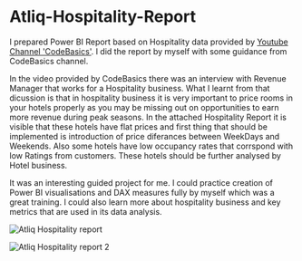 # Atliq-Hospitality-Report
I prepared Power BI Report based on Hospitality data provided by [Youtube Channel 'CodeBasics'](https://www.youtube.com/watch?v=tT4V7zguCnc). I did the report by myself with some guidance from CodeBasics channel. 

In the video provided by CodeBasics there was an interview with Revenue Manager that works for a Hospitality business. What I learnt from that dicussion is that in hospitality business it is very important to price rooms in your hotels properly as you may be missing out on opportunities to earn more revenue during peak seasons. 
In the attached Hospitality Report it is visible that these hotels have flat prices and first thing that should be implemented is introduction of price diferances between WeekDays and Weekends. Also some hotels have low occupancy rates that corrspond with low Ratings from customers. These hotels should be further analysed by Hotel business.

It was an interesting guided project for me. I could practice creation of Power BI visualisations and DAX measures fully by myself which was a great training. I could also learn more about hospitality business and key metrics that are used in its data analysis.


![Atliq Hospitality report](https://github.com/IwonaGriffiths/Atliq-Hospitality-Report/assets/173150801/ea3754c7-7434-4ead-bb55-759c28eea677)


![Atliq Hospitality report 2](https://github.com/IwonaGriffiths/Atliq-Hospitality-Report/assets/173150801/4fc44525-6441-4ec4-836e-e170b99f9736)
